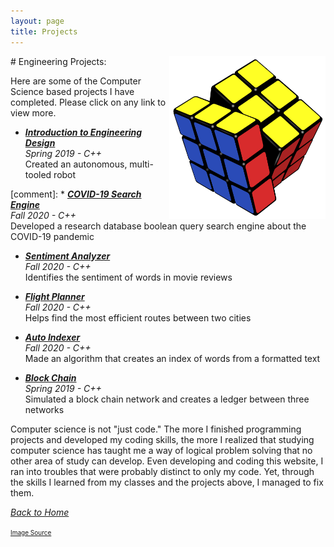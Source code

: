 ```yaml
---
layout: page
title: Projects
---
```

<img align="right" src="/assets/rubik.png" style="width:250px;"/>
# Engineering Projects:

Here are some of the Computer Science based projects I have completed. Please click on any link to view more.

* [***Introduction to Engineering Design***]({{site.baseurl}}/knw/) <br>
    *Spring 2019 - C++* <br>
    Created an autonomous, multi-tooled robot

[comment]: * [***COVID-19 Search Engine***]({{site.baseurl}}/COVID_Search_Engine/) <br> *Fall 2020 - C++* <br> Developed a research database boolean query search engine about the COVID-19 pandemic

* [***Sentiment Analyzer***]({{site.baseurl}}/sentimentAnalysis/) <br>
    *Fall 2020 - C++* <br>
    Identifies the sentiment of words in movie reviews

* [***Flight Planner***]({{site.baseurl}}/flightPlan/) <br>
    *Fall 2020 - C++* <br>
    Helps find the most efficient routes between two cities

* [***Auto Indexer***]({{site.baseurl}}/autoIndex/) <br>
   *Fall 2020 - C++* <br>
   Made an algorithm that creates an index of words from a formatted text

* [***Block Chain***]({{site.baseurl}}/blockChainNetwork/) <br>
    *Spring 2019 - C++* <br>
    Simulated a block chain network and creates a ledger between three networks

Computer science is not "just code." The more I finished programming projects and developed my coding skills, the more I realized that studying computer science has taught me a way of logical problem solving that no other area of study can develop. Even developing and coding this website, I ran into troubles that were probably distinct to only my code. Yet, through the skills I learned from my classes and the projects above, I managed to fix them. 
<br>

<a href="{{site.baseurl}}/index.html">*Back to Home*</a>

<font size="1"><a href="https://www.indiamart.com/proddetail/rubiks-cube-training-services-21285889797.html">Image Source</a></font>
